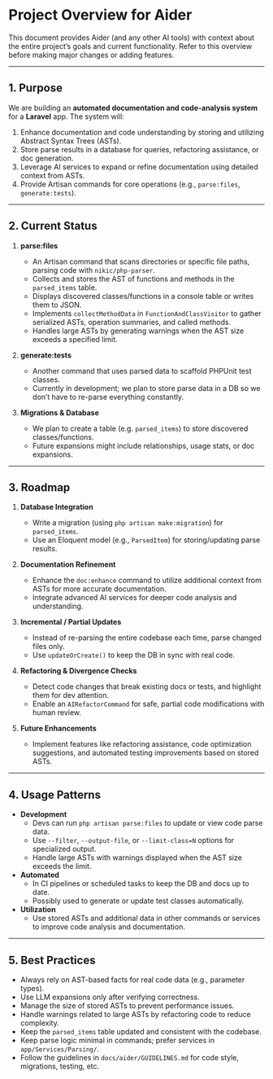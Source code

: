# Project Overview for Aider

This document provides Aider (and any other AI tools) with context about the entire project’s goals and current functionality. Refer to this overview before making major changes or adding features.

---

## 1. Purpose

We are building an **automated documentation and code-analysis system** for a **Laravel** app. The system will:
1. Enhance documentation and code understanding by storing and utilizing Abstract Syntax Trees (ASTs).
2. Store parse results in a database for queries, refactoring assistance, or doc generation.
3. Leverage AI services to expand or refine documentation using detailed context from ASTs.
4. Provide Artisan commands for core operations (e.g., `parse:files`, `generate:tests`).

---

## 2. Current Status

1. **parse:files**
   - An Artisan command that scans directories or specific file paths, parsing code with `nikic/php-parser`.
   - Collects and stores the AST of functions and methods in the `parsed_items` table.
   - Displays discovered classes/functions in a console table or writes them to JSON.
   - Implements `collectMethodData` in `FunctionAndClassVisitor` to gather serialized ASTs, operation summaries, and called methods.
   - Handles large ASTs by generating warnings when the AST size exceeds a specified limit.

2. **generate:tests**  
   - Another command that uses parsed data to scaffold PHPUnit test classes.  
   - Currently in development; we plan to store parse data in a DB so we don’t have to re-parse everything constantly.

3. **Migrations & Database**  
   - We plan to create a table (e.g. `parsed_items`) to store discovered classes/functions.  
   - Future expansions might include relationships, usage stats, or doc expansions.

---

## 3. Roadmap

1. **Database Integration**
   - Write a migration (using `php artisan make:migration`) for `parsed_items`.
   - Use an Eloquent model (e.g., `ParsedItem`) for storing/updating parse results.

2. **Documentation Refinement**
   - Enhance the `doc:enhance` command to utilize additional context from ASTs for more accurate documentation.
   - Integrate advanced AI services for deeper code analysis and understanding.

3. **Incremental / Partial Updates**
   - Instead of re-parsing the entire codebase each time, parse changed files only.
   - Use `updateOrCreate()` to keep the DB in sync with real code.

4. **Refactoring & Divergence Checks**
   - Detect code changes that break existing docs or tests, and highlight them for dev attention.
   - Enable an `AIRefactorCommand` for safe, partial code modifications with human review.

5. **Future Enhancements**
   - Implement features like refactoring assistance, code optimization suggestions, and automated testing improvements based on stored ASTs.

---

## 4. Usage Patterns

- **Development**
  - Devs can run `php artisan parse:files` to update or view code parse data.
  - Use `--filter`, `--output-file`, or `--limit-class=N` options for specialized output.
  - Handle large ASTs with warnings displayed when the AST size exceeds the limit.
- **Automated**
  - In CI pipelines or scheduled tasks to keep the DB and docs up to date.
  - Possibly used to generate or update test classes automatically.
- **Utilization**
  - Use stored ASTs and additional data in other commands or services to improve code analysis and documentation.

---

## 5. Best Practices

- Always rely on AST-based facts for real code data (e.g., parameter types).
- Use LLM expansions only after verifying correctness.
- Manage the size of stored ASTs to prevent performance issues.
- Handle warnings related to large ASTs by refactoring code to reduce complexity.
- Keep the `parsed_items` table updated and consistent with the codebase.
- Keep parse logic minimal in commands; prefer services in `app/Services/Parsing/`.
- Follow the guidelines in `docs/aider/GUIDELINES.md` for code style, migrations, testing, etc.
